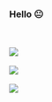 ### Hello 😐
</br>
</br>
<div style="display:inline_block">
  <img align="center" src="https://img.shields.io/badge/JavaScript-323330?style=for-the-badge&logo=javascript&logoColor=F7DF1E">
</div>
</br>
<div style="display:inline_block">
  <img align="center" src="https://img.shields.io/badge/HTML5-E34F26?style=for-the-badge&logo=html5&logoColor=white">
</div>
</br>
<div style="display:inline_block">
  <img align="center" src="https://img.shields.io/badge/CSS3-1572B6?style=for-the-badge&logo=css3&logoColor=white">
</div>
